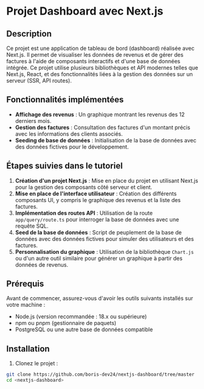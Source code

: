 # Projet Dashboard avec Next.js

## Description

Ce projet est une application de tableau de bord (dashboard) réalisée avec Next.js. Il permet de visualiser les données de revenus et de gérer des factures à l'aide de composants interactifs et d'une base de données intégrée. Ce projet utilise plusieurs bibliothèques et API modernes telles que Next.js, React, et des fonctionnalités liées à la gestion des données sur un serveur (SSR, API routes).

## Fonctionnalités implémentées

- **Affichage des revenus** : Un graphique montrant les revenus des 12 derniers mois.
- **Gestion des factures** : Consultation des factures d'un montant précis avec les informations des clients associés.
- **Seeding de base de données** : Initialisation de la base de données avec des données fictives pour le développement.

## Étapes suivies dans le tutoriel

1. **Création d'un projet Next.js** : Mise en place du projet en utilisant Next.js pour la gestion des composants côté serveur et client.
2. **Mise en place de l'interface utilisateur** : Création des différents composants UI, y compris le graphique des revenus et la liste des factures.
3. **Implémentation des routes API** : Utilisation de la route `app/query/route.ts` pour interroger la base de données avec une requête SQL.
4. **Seed de la base de données** : Script de peuplement de la base de données avec des données fictives pour simuler des utilisateurs et des factures.
5. **Personnalisation du graphique** : Utilisation de la bibliothèque `Chart.js` ou d'un autre outil similaire pour générer un graphique à partir des données de revenus.

## Prérequis

Avant de commencer, assurez-vous d'avoir les outils suivants installés sur votre machine :

- Node.js (version recommandée : 18.x ou supérieure)
- npm ou pnpm (gestionnaire de paquets)
- PostgreSQL ou une autre base de données compatible

## Installation


1. Clonez le projet :

```bash
git clone https://github.com/boris-dev24/nextjs-dashboard/tree/master
cd <nextjs-dashboard>


